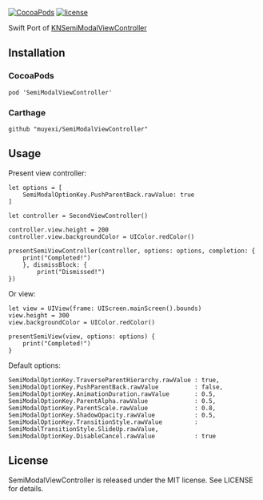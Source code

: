 
[![CocoaPods](https://img.shields.io/cocoapods/v/SemiModalViewController.svg?maxAge=2592000)](muyexi)
[![license](https://img.shields.io/github/license/mashape/apistatus.svg?maxAge=2592000)](https://github.com/muyexi/SemiModalViewController/blob/master/LICENSE)

Swift Port of [KNSemiModalViewController](https://github.com/kentnguyen/KNSemiModalViewController)

## Installation

### CocoaPods

```
pod 'SemiModalViewController'
```

### Carthage

```
github "muyexi/SemiModalViewController"
```

## Usage

Present view controller:

```
let options = [
    SemiModalOptionKey.PushParentBack.rawValue: true
]

let controller = SecondViewController()

controller.view.height = 200
controller.view.backgroundColor = UIColor.redColor()

presentSemiViewController(controller, options: options, completion: {
    print("Completed!")
    }, dismissBlock: {
        print("Dismissed!")
})
```

Or view:

```
let view = UIView(frame: UIScreen.mainScreen().bounds)
view.height = 300
view.backgroundColor = UIColor.redColor()

presentSemiView(view, options: options) {
    print("Completed!")            
}
```

Default options:

```
SemiModalOptionKey.TraverseParentHierarchy.rawValue : true,
SemiModalOptionKey.PushParentBack.rawValue          : false,
SemiModalOptionKey.AnimationDuration.rawValue       : 0.5,
SemiModalOptionKey.ParentAlpha.rawValue             : 0.5,
SemiModalOptionKey.ParentScale.rawValue             : 0.8,
SemiModalOptionKey.ShadowOpacity.rawValue           : 0.5,
SemiModalOptionKey.TransitionStyle.rawValue         : SemiModalTransitionStyle.SlideUp.rawValue,
SemiModalOptionKey.DisableCancel.rawValue           : true
```

## License

SemiModalViewController is released under the MIT license. See LICENSE for details.

